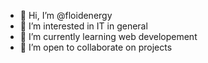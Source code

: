 - 👋 Hi, I’m @floidenergy
- 👀 I’m interested in IT in general
- 🌱 I’m currently learning web developement
- 💞️ I’m open to collaborate on projects

<!---
floidenergy/floidenergy is a ✨ special ✨ repository because its `README.md` (this file) appears on your GitHub profile.
You can click the Preview link to take a look at your changes.
--->
